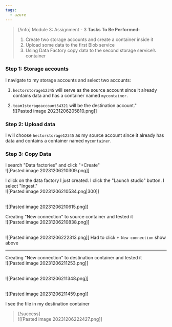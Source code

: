 ```yaml
---
tags:
  - azure
---
```

> [!info] Module 3: Assignment - 3
> **Tasks To Be Performed:** 
> 1. Create two storage accounts and create a container inside it 
> 2. Upload some data to the first Blob service 
> 3. Using Data Factory copy data to the second storage service’s container

### Step 1: Storage accounts

I navigate to my storage accounts and select two accounts:

1. `hectorstorage12345` will serve as the source account since it already contains data and has a container named `mycontainer`.
    
2. `team1storageaccount54321` will be the destination account."
<br>![[Pasted image 20231206205810.png]]

### Step 2: Upload data
I will choose `hectorstorage12345` as my source account since it already has data and contains a container named `mycontainer`.

### Step 3: Copy Data

I search "Data factories" and click "+Create"
<br>![[Pasted image 20231206210309.png]]

I click on the data factory I just created.
I click the "Launch studio" button.
I select "Ingest."
<br>![[Pasted image 20231206210534.png|300]]

<br>![[Pasted image 20231206210615.png]]


Creating "New connection" to source container and tested it
<br>![[Pasted image 20231206210838.png]]

<br>![[Pasted image 20231206222313.png]]
Had to click `+ New connection` show above



---

Creating "New connection" to destination container and tested it
<br>![[Pasted image 20231206211253.png]]

<br>![[Pasted image 20231206211348.png]]

<br>![[Pasted image 20231206211459.png]]

I see the file in my destination container
> [!success]
> <br>![[Pasted image 20231206222427.png]]










